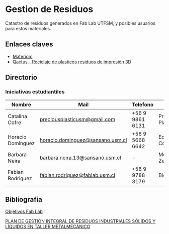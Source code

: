 # Gestion de Residuos
Catastro de residuos generados en Fab Lab UTFSM, y posibles usuarios para estos materiales. 

## Enlaces claves 

- [Materiom](https://materiom.org/)
- [Qactus - Reciclaje de plasticos residuos de impresión 3D](https://qactus.cl/)

## Directorio

### Iniciativas estudiantiles

| Nombre  | Mail  | Telefono  | Iniciativa  | 
|---|---|---|---|
|  Catalina Cofre   | preciousplasticusm@gmail.com   | +56 9 9861 6131  | Precious Plastic  | 
| Horacio Dominguez  | horacio.dominguez@sansano.usm.cl  |  +56 9 5668 6642 | Eco Contruccion  | 
| Barbara Neira  | barbara.neira.13@sansano.usm.cl |  - | Movimiento Zero  | 
| Fabian Rodriguez  | fabian.rodriguez@fablab.usm.cl  | +56 9 9788 3179 | BioMateriales | 

## Bibliografía

[Objetivos Fab Lab](https://github.com/FabLabUTFSM/Gesti-n_de_Residuos/blob/master/Bibliografia/Reunion1.pdf)

[PLAN DE GESTIÓN INTEGRAL DE RESIDUOS INDUSTRIALES SÓLIDOS Y LÍQUIDOS EN TALLER METALMECÁNICO](https://github.com/FabLabUTFSM/Gesti-n_de_Residuos/blob/master/Bibliografia/3560902038555UTFSM%20(1).pdf)
